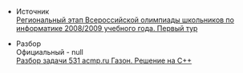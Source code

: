 - Источник  
[Региональный этап Всероссийской олимпиады школьников по информатике 2008/2009 учебного года. Первый тур](http://inf777.narod.ru/podgotovka_k_olympiad/zadachi_s_resh/lawn.htm)

- Разбор  
Официальный - null  
[Разбор задачи 531 acmp.ru Газон. Решение на C++](https://www.youtube.com/watch?v=C-o5dFoBThI&list=PLES6U-jjEXsfKmlupYYs021LDpEE4LxV0&index=2&ab_channel=3.5%D0%B7%D0%B0%D0%B4%D0%B0%D1%87%D0%B8%D0%B2%D0%BD%D0%B5%D0%B4%D0%B5%D0%BB%D1%8E)
